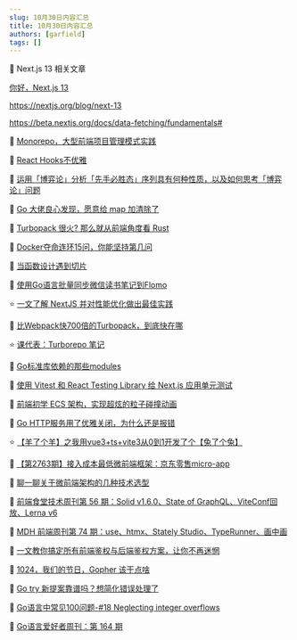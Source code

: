 ```yaml
---
slug: 10月30日内容汇总
title: 10月30日内容汇总
authors: [garfield]
tags: []
---
```


📒 Next.js 13 相关文章

[你好，Next.js 13](https://juejin.cn/post/7160084572942630926)

https://nextjs.org/blog/next-13

https://beta.nextjs.org/docs/data-fetching/fundamentals#

📒 [Monorepo，大型前端项目管理模式实践](https://mp.weixin.qq.com/s/N0CZABDD0TKTmdljH3y74A)

📒 [React Hooks不优雅](https://mp.weixin.qq.com/s/vnq-CIfYtosaj49Nq_wn7A)

📒 [运用「博弈论」分析「先手必胜态」序列具有何种性质，以及如何思考「博弈论」问题](https://mp.weixin.qq.com/s/oDOH-xNojT8_K4RsMLNSuw)

📒 [Go 大佬良心发现，愿意给 map 加清除了](https://mp.weixin.qq.com/s/LnsVooXr-S-EkAoRj_ha5A)

📒 [Turbopack 很火? 那么就从前端角度看 Rust](https://mp.weixin.qq.com/s/-sJmOZ8ObGEe3X9QZNqlWA)

📒 [Docker夺命连环15问，你能坚持第几问](https://mp.weixin.qq.com/s/ll_7eYp_BJ2yJO-7bsR1IQ)

📒 [当函数设计遇到切片](https://mp.weixin.qq.com/s/0jyXab9o2nizmVa9CANLOA)

📒 [使用Go语言批量同步微信读书笔记到Flomo](https://mp.weixin.qq.com/s/4Za4c_XxVLnUlYoqSeU7Aw)

⭐️ [一文了解 NextJS 并对性能优化做出最佳实践](https://mp.weixin.qq.com/s/rH2BqV2v7O-2KYVYNaZU-Q)

📒 [比Webpack快700倍的Turbopack，到底快在哪](https://mp.weixin.qq.com/s/SRp408d-7T8nsPU4WjlMrQ)

⭐️ [课代表：Turborepo 笔记](https://mp.weixin.qq.com/s/beLkwHan2C8BuSArs53cIA)

📒 [Go标准库依赖的那些modules](https://mp.weixin.qq.com/s/n4Xvjrze4lWx8HdSMN20tg)

📒 [使用 Vitest 和 React Testing Library 给 Next.js 应用单元测试](https://juejin.cn/post/7158478077670981662)

📒 [前端初学 ECS 架构，实现超炫的粒子碰撞动画](https://mp.weixin.qq.com/s/zxSv8IpJtR__--pIwwb6AQ)

📒 [Go HTTP服务用了优雅关闭，为什么还是报错](https://mp.weixin.qq.com/s/X4LSkIOjsoyXPB2z8AxtFA)

⭐️ [【羊了个羊】之我用vue3+ts+vite3从0到1开发了个【兔了个兔】](https://juejin.cn/post/7147245442172977189)

📒 [【第2763期】接入成本最低微前端框架：京东零售micro-app](https://mp.weixin.qq.com/s/oDXzrZcHJ_MhqIToqqaTHw)

📒 [聊一聊关于微前端架构的几种技术选型](https://mp.weixin.qq.com/s/l_KKNRUyJANN6wkoC2TlVQ)

📒 [前端食堂技术周刊第 56 期：Solid v1.6.0、State of GraphQL、ViteConf回放、Lerna v6](https://mp.weixin.qq.com/s/UDru9Wxr53FH4sjq9MWBUA)

📒 [MDH 前端周刊第 74 期：use、htmx、Stately Studio、TypeRunner、画中画](https://mp.weixin.qq.com/s/WocipcJ3b1VTg2MYJyRdwA)

📒 [一文教你搞定所有前端鉴权与后端鉴权方案，让你不再迷惘](https://juejin.cn/post/7129298214959710244)

📒 [1024，我们的节日，Gopher 该干点啥](https://mp.weixin.qq.com/s/ipbUy3GBRMFat9jUSssMMw)

📒 [Go try 新提案靠谱吗？想简化错误处理了](https://mp.weixin.qq.com/s/o5F5obAXuFSpKYrn2r1FZw)

📒 [Go语言中常见100问题-#18 Neglecting integer overflows](https://mp.weixin.qq.com/s/KgjK7NJtkJbSRC7ToTJGdA)

📒 [Go语言爱好者周刊：第 164 期](https://mp.weixin.qq.com/s/e-pES-WWY3LJSQI9Cpj30Q)
